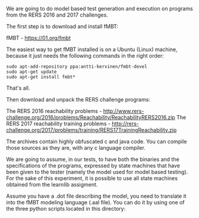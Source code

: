 We are going to do model based test generation and execution on programs from the RERS 2016 and 2017 challenges.

The first step is to download and install fMBT:

fMBT - https://01.org/fmbt

The easiest way to get fMBT installed is on a Ubuntu (Linux) machine, because it just needs the following commands in the right order:

```
sudo apt-add-repository ppa:antti-kervinen/fmbt-devel
sudo apt-get update
sudo apt-get install fmbt*
```

That's all.

Then download and unpack the RERS challenge programs:

The RERS 2016 reachability problems - http://www.rers-challenge.org/2016/problems/Reachability/ReachabilityRERS2016.zip
The RERS 2017 reachability training problems - http://rers-challenge.org/2017/problems/training/RERS17TrainingReachability.zip

The archives contain highly obfuscated c and java code. 
You can compile those sources as they are, with any c language compiler. 

We are going to assume, in our tests, to have both the binaries and the specifications of the programs, expressed by state machines that have been given to the tester (namely the model used for model based testing). 
For the sake of this experiment, it is possible to use all state machines obtained from the learnlib assigment.

Assume you have a .dot file describing the model, you need to translate it into the fMBT modeling language (.aal file).
You can do it by using one of the three python scripts located in this directory:

```
```
